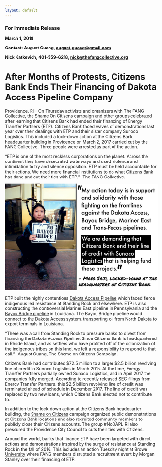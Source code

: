 ```yaml
---
layout: default
---
```


### For Immediate Release
**March 1, 2018**

**Contact: August Guang, august.guang@gmail.com**

**Nick Katkevich, 401-559-6218, nick@thefangcollective.org**

# After Months of Protests, Citizens Bank Ends Their Financing of Dakota Access Pipeline Company

Providence, RI - On Thursday activists and organizers with [The FANG Collective](http://thefangcollective.org/), the Shame On Citizens campaign and other groups celebrated after learning that Citizens Bank had ended their financing of Energy Transfer Partners (ETP). Citizens Bank faced waves of demonstrations last year over their dealings with ETP and their sister company Sunoco Logistics. This included a lock-down action at the Citizens Bank headquarter building in Providence on March 2, 2017 carried out by the FANG Collective. Three people were arrested as part of the action. 

“ETP is one of the most reckless corporations on the planet. Across the continent they have desecrated waterways and used violence and intimidation to try and silence opposition. ETP must be held accountable for their actions. We need more financial institutions to do what Citizens Bank has done and cut their ties with ETP.” -The FANG Collective.

![Mayo Saji at the Citizens Bank lockdown action](/assets/img/mayo.jpg "Mayo Saji at the Citizens Bank lockdown action")

ETP built the highly contentious [Dakota Access Pipeline](http://www.defunddapl.org/) which faced fierce indigenous led resistance at Standing Rock and elsewhere. ETP is also constructing the controversial Mariner East pipeline in Pennsylvania and the [Bayou Bridge pipeline](http://nobbp.org/) in Louisiana. The Bayou Bridge pipeline would connect to the Dakota Access system, transporting oil from North Dakota to export terminals in Louisiana. 

“There was a call from Standing Rock to pressure banks to divest from financing the Dakota Access Pipeline. Since Citizens Bank is headquartered in Rhode Island, and as settlers who have profited off of the colonization of the indigenous tribes on this land, we felt a responsibility to respond to that call.” -August Guang, The Shame on Citizens Campaign. 

Citizens Bank had contributed $72.5 million to a larger $2.5 billion revolving line of credit to Sunoco Logistics in March 2015. At the time, Energy Transfer Partners partially owned Sunoco Logistics, and in April 2017 the companies fully merged. According to recently released SEC filings from Energy Transfer Partners, this $2.5 billion revolving line of credit was terminated ahead of schedule in December 2017. The line of credit was replaced by two new loans, which Citizens Bank elected not to contribute to. 

In addition to the lock-down action at the Citizens Bank headquarter building, the [Shame on Citizens](https://www.facebook.com/shameoncitizens/) campaign organized public demonstrations at Citizens Bank locations and also recruited community members to publicly close their Citizens accounts. The group #NoDAPL RI also pressured the Providence City Council to cuts their ties with Citizens. 

Around the world, banks that finance ETP have been targeted with direct actions and demonstrations inspired by the surge of resistance at Standing Rock in the fall of 2016. This includes [an action Tuesday night at Brown University](https://upriseri.com/news/environment/2018-02-27-fang-morgan-stanley-brown-u/) where FANG members disrupted a recruitment event by Morgan Stanley over their financing of ETP. 